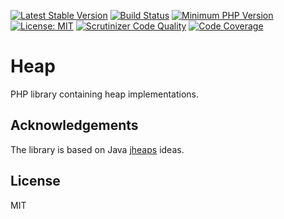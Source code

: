 [![Latest Stable Version](https://poser.pugx.org/bingo-soft/heap/v/stable.png)](https://packagist.org/packages/bingo-soft/heap)
[![Build Status](https://travis-ci.org/bingo-soft/heap.png?branch=master)](https://travis-ci.org/bingo-soft/heap)
[![Minimum PHP Version](https://img.shields.io/badge/php-%3E%3D%207.2-8892BF.svg)](https://php.net/)
[![License: MIT](https://img.shields.io/badge/License-MIT-green.svg)](https://opensource.org/licenses/MIT)
[![Scrutinizer Code Quality](https://scrutinizer-ci.com/g/bingo-soft/heap/badges/quality-score.png?b=master)](https://scrutinizer-ci.com/g/bingo-soft/heap/?branch=master)
[![Code Coverage](https://scrutinizer-ci.com/g/bingo-soft/heap/badges/coverage.png?b=master)](https://scrutinizer-ci.com/g/bingo-soft/heap/?branch=master)

# Heap

PHP library containing heap implementations. 

## Acknowledgements

The library is based on Java [jheaps](https://github.com/d-michail/jheaps/) ideas.

## License

MIT